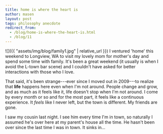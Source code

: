 ```yaml
---
title: home is where the heart is
author: masen
layout: post
tags: philosophy anecdote
redirect_from:
  - /blog/home-is-where-the-heart-is.html
  - /blog/11
---
```


<span class="image left" style="width: 240px">![]({{ "assets/img/blog/family1.jpg" | relative_url }})</span>
I ventured \'home\' this weekend to Longview, WA to visit my lovely mom for mother\'s day
and spend some time with family. It\'s been a great weekend (it usually
is when I avoid the L-town bar scene) and I couldn\'t have asked for
better interactions with those who I love.

That said, it\'s been strange---ever since I moved out in 2009---to
realize that **life** happens here even when I\'m not around. People
change and grow, and as much as it feels like it, life doesn\'t stop
when I\'m not around. I come by every month or so and for the most part,
it feels like a continuous experience. It *feels* like I never left, but
the town is different. My friends are gone.

I saw my cousin last night. I see him every time I\'m in town, so
naturally I assumed he\'s over here at my parent\'s house all the time.
He hasn\'t been over since the last time I was in town. It sinks in...
